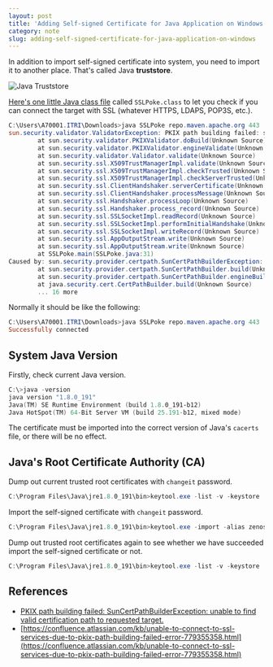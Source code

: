 ```yaml
---
layout: post
title: 'Adding Self-signed Certificate for Java Application on Windows'
category: note
slug: adding-self-signed-certificate-for-java-application-on-windows
---
```

In addition to import self-signed certificate into system, you need to import it to another place. That's called Java **truststore**.

![Java Truststore](/assets/images/adding-self-signed-certificate-for-java-application-on-windows/self-signed-certificate-certlm.png)

[Here's one little Java class file](https://confluence.atlassian.com/kb/files/779355358/779355357/1/1441897666313/SSLPoke.class) called `SSLPoke.class` to let you check if you can connect the target with SSL (whatever HTTPS, LDAPS, POP3S, etc.).

```powershell
C:\Users\A70001.ITRI\Downloads>java SSLPoke repo.maven.apache.org 443
sun.security.validator.ValidatorException: PKIX path building failed: sun.security.provider.certpath.SunCertPathBuilderException: unable to find valid certification path to requested target
        at sun.security.validator.PKIXValidator.doBuild(Unknown Source)
        at sun.security.validator.PKIXValidator.engineValidate(Unknown Source)
        at sun.security.validator.Validator.validate(Unknown Source)
        at sun.security.ssl.X509TrustManagerImpl.validate(Unknown Source)
        at sun.security.ssl.X509TrustManagerImpl.checkTrusted(Unknown Source)
        at sun.security.ssl.X509TrustManagerImpl.checkServerTrusted(Unknown Source)
        at sun.security.ssl.ClientHandshaker.serverCertificate(Unknown Source)
        at sun.security.ssl.ClientHandshaker.processMessage(Unknown Source)
        at sun.security.ssl.Handshaker.processLoop(Unknown Source)
        at sun.security.ssl.Handshaker.process_record(Unknown Source)
        at sun.security.ssl.SSLSocketImpl.readRecord(Unknown Source)
        at sun.security.ssl.SSLSocketImpl.performInitialHandshake(Unknown Source)
        at sun.security.ssl.SSLSocketImpl.writeRecord(Unknown Source)
        at sun.security.ssl.AppOutputStream.write(Unknown Source)
        at sun.security.ssl.AppOutputStream.write(Unknown Source)
        at SSLPoke.main(SSLPoke.java:31)
Caused by: sun.security.provider.certpath.SunCertPathBuilderException: unable to find valid certification path to requested target
        at sun.security.provider.certpath.SunCertPathBuilder.build(Unknown Source)
        at sun.security.provider.certpath.SunCertPathBuilder.engineBuild(Unknown Source)
        at java.security.cert.CertPathBuilder.build(Unknown Source)
        ... 16 more
```

Normally it should be like the following:

```powershell
C:\Users\A70001.ITRI\Downloads>java SSLPoke repo.maven.apache.org 443
Successfully connected
```

## System Java Version

Firstly, check current Java version.

```powershell
C:\>java -version
java version "1.8.0_191"
Java(TM) SE Runtime Environment (build 1.8.0_191-b12)
Java HotSpot(TM) 64-Bit Server VM (build 25.191-b12, mixed mode)
```

The certificate must be imported into the correct version of Java's `cacerts` file, or there will be no effect.

## Java's Root Certificate Authority (CA)

Dump out current trusted root certificates with `changeit` password.

```powershell
C:\Program Files\Java\jre1.8.0_191\bin>keytool.exe -list -v -keystore ../lib/security/cacerts > ../lib/security/java_cacerts.txt
```

Import the self-signed certificate with `changeit` password.

```powershell
C:\Program Files\Java\jre1.8.0_191\bin>keytool.exe -import -alias zenoss -keystore ../lib/security/cacerts -file C:\Users\A70001.ITRI\Downloads\zenoss.cer
```

Dump out trusted root certificates again to see whether we have succeeded import the self-signed certificate or not.

```powershell
C:\Program Files\Java\jre1.8.0_191\bin>keytool.exe -list -v -keystore ../lib/security/cacerts > ../lib/security/java_cacerts.txt
```

## References

- [PKIX path building failed: SunCertPathBuilderException: unable to find valid certification path to requested target.](http://magicmonster.com/kb/prg/java/ssl/pkix_path_building_failed.html)
- [https://confluence.atlassian.com/kb/unable-to-connect-to-ssl-services-due-to-pkix-path-building-failed-error-779355358.html](https://confluence.atlassian.com/kb/unable-to-connect-to-ssl-services-due-to-pkix-path-building-failed-error-779355358.html)
